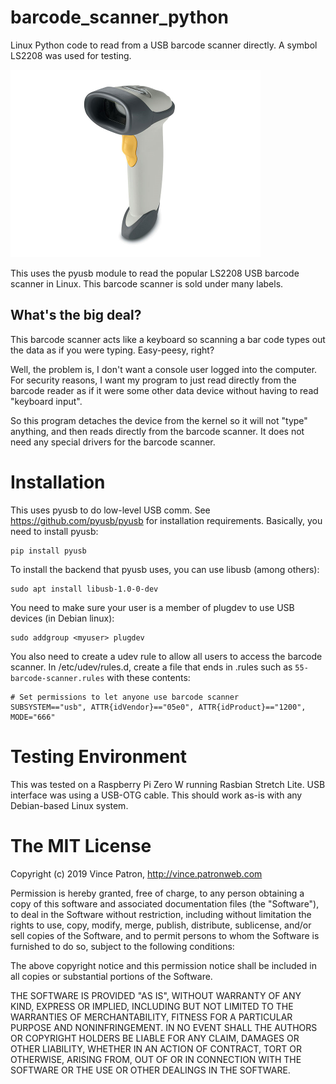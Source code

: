 # barcode_scanner_python
Linux Python code to read from a USB barcode scanner directly. A symbol LS2208 was used for testing.

![LS2208 Barcode Scanner](Symbol%20LS2208%20Barcode%20Scanner.png "Symbol LS2208 Barcode Scanner")

This uses the pyusb module to read the popular LS2208 USB barcode 
scanner in Linux. This barcode scanner is sold under many labels.

## What's the big deal?

This barcode scanner acts like a keyboard so scanning a bar code types out
the data as if you were typing. Easy-peesy, right?

Well, the problem is, I don't want a console user logged into the computer. For
security reasons, I want my program to just read directly from the barcode
reader as if it were some other data device without having to read "keyboard
input".

So this program detaches the device from the kernel so it will not "type"
anything, and then reads directly from the barcode scanner. It does not
need any special drivers for the barcode scanner.

# Installation

This uses pyusb to do low-level USB comm. See 
https://github.com/pyusb/pyusb for installation requirements. Basically, 
you need to install pyusb:

    pip install pyusb

To install the backend that pyusb uses, you can use libusb (among
others):

    sudo apt install libusb-1.0-0-dev
    
You need to make sure your user is a member of plugdev to use USB 
devices (in Debian linux):

    sudo addgroup <myuser> plugdev
    
You also need to create a udev rule to allow all users to access the
barcode scanner. In /etc/udev/rules.d, create a file that ends in .rules
such as `55-barcode-scanner.rules` with these contents:

    # Set permissions to let anyone use barcode scanner
    SUBSYSTEM=="usb", ATTR{idVendor}=="05e0", ATTR{idProduct}=="1200", MODE="666"

# Testing Environment
This was tested on a Raspberry Pi Zero W running Rasbian Stretch Lite. USB interface was using a USB-OTG cable.
This should work as-is with any Debian-based Linux system.

# The MIT License

Copyright (c) 2019 Vince Patron, http://vince.patronweb.com

Permission is hereby granted, free of charge, to any person obtaining a copy
of this software and associated documentation files (the "Software"), to deal
in the Software without restriction, including without limitation the rights
to use, copy, modify, merge, publish, distribute, sublicense, and/or sell
copies of the Software, and to permit persons to whom the Software is
furnished to do so, subject to the following conditions:

The above copyright notice and this permission notice shall be included in
all copies or substantial portions of the Software.

THE SOFTWARE IS PROVIDED "AS IS", WITHOUT WARRANTY OF ANY KIND, EXPRESS OR
IMPLIED, INCLUDING BUT NOT LIMITED TO THE WARRANTIES OF MERCHANTABILITY,
FITNESS FOR A PARTICULAR PURPOSE AND NONINFRINGEMENT. IN NO EVENT SHALL THE
AUTHORS OR COPYRIGHT HOLDERS BE LIABLE FOR ANY CLAIM, DAMAGES OR OTHER
LIABILITY, WHETHER IN AN ACTION OF CONTRACT, TORT OR OTHERWISE, ARISING FROM,
OUT OF OR IN CONNECTION WITH THE SOFTWARE OR THE USE OR OTHER DEALINGS IN
THE SOFTWARE.

